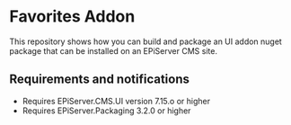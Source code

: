 # Favorites Addon

This repository shows how you can build and package an UI addon nuget package that can be installed on an EPiServer CMS site.


## Requirements and notifications

* Requires EPiServer.CMS.UI version 7.15.o or higher
* Requires EPiServer.Packaging 3.2.0 or higher